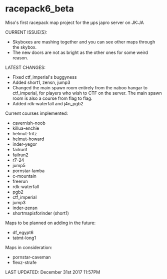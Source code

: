 # racepack6_beta

Miso's first racepack map project for the µps japro server on JK:JA


CURRENT ISSUE(S):
* Skyboxes are mashing together and you can see other maps through the skybox.
* The new doors are not as bright as the other ones for some weird reason.

LATEST CHANGES:
* Fixed ctf_imperial's buggyness
* Added short1, zensn, jump3
* Changed the main spawn room entirely from the naboo hangar to ctf_imperial, for players who wish to CTF on the server. The main spawn room is also a course from flag to flag.
* Added rdk-waterfall and j4n_pgb2

Current courses implemented:
* cavernish-noob
* killua-enchie
* helmut-fritz
* helmut-howard
* inder-yegor
* failrun1
* failrun2
* r7-24
* jump5
* pornstar-lamba
* c-mountain
* freerun
* rdk-waterfall
* pgb2
* ctf_imperial
* jump3
* inder-zensn
* shortmapisforinder (short1)



Maps to be planned on adding in the future:
* df_egypt6
* tatmt-long1

Maps in consideration:

* pornstar-caveman
* flexz-strafe


LAST UPDATED: December 31st 2017 11:57PM
